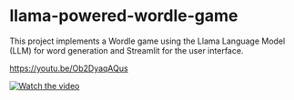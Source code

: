 # llama-powered-wordle-game
This project implements a Wordle game using the Llama Language Model (LLM) for word generation and Streamlit for the user interface.

https://youtu.be/Ob2DyaqAQus

[![Watch the video](https://github.com/user-attachments/assets/0889a1d5-cafe-4a10-b387-eb899647baa4)]([https://youtu.be/T-D1KVIuvjA](https://youtu.be/Ob2DyaqAQus))
